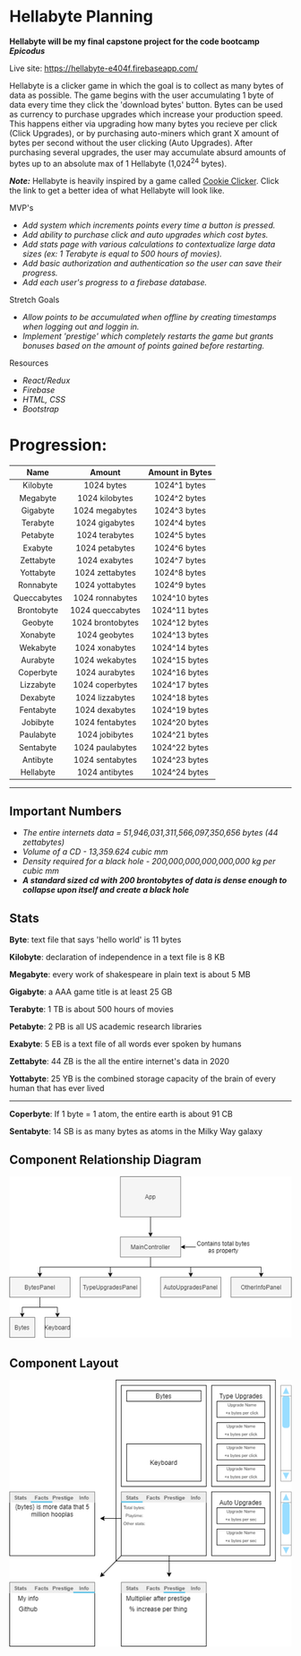 # Hellabyte Planning

**Hellabyte will be my final capstone project for the code bootcamp *Epicodus***

Live site: https://hellabyte-e404f.firebaseapp.com/

Hellabyte is a clicker game in which the goal is to collect as many bytes of data as possible. The game begins with the user accumulating 1 byte of data every time they click the 'download bytes' button. Bytes can be used as currency to purchase upgrades which increase your production speed. This happens either via upgrading how many bytes you recieve per click (Click Upgrades), or by purchasing auto-miners which grant X amount of bytes per second without the user clicking (Auto Upgrades). After purchasing several upgrades, the user may accumulate absurd amounts of bytes up to an absolute max of 1 Hellabyte (1,024<sup>24</sup> bytes).

***Note:*** Hellabyte is heavily inspired by a game called [Cookie Clicker](https://orteil.dashnet.org/cookieclicker/). Click the link to get a better idea of what Hellabyte will look like.

MVP's
 * _Add system which increments points every time a button is pressed._
 * _Add ability to purchase click and auto upgrades which cost bytes._
 * _Add stats page with various calculations to contextualize large data sizes (ex: 1 Terabyte is equal to 500 hours of movies)._
 * _Add basic authorization and authentication so the user can save their progress._
 * _Add each user's progress to a firebase database._

Stretch Goals
 * _Allow points to be accumulated when offline by creating timestamps when logging out and loggin in._
 * _Implement 'prestige' which completely restarts the game but grants bonuses based on the amount of points gained before restarting._

Resources
 * _React/Redux_
 * _Firebase_
 * _HTML, CSS_
 * _Bootstrap_



# Progression:
| Name | Amount | Amount in Bytes |
| :---: | :---: | :---: |
Kilobyte | 1024 bytes | 1024^1 bytes
Megabyte | 1024 kilobytes | 1024^2 bytes
Gigabyte | 1024 megabytes | 1024^3 bytes
Terabyte | 1024 gigabytes | 1024^4 bytes
Petabyte | 1024 terabytes | 1024^5 bytes
Exabyte  | 1024 petabytes | 1024^6 bytes
Zettabyte | 1024 exabytes | 1024^7 bytes
Yottabyte | 1024 zettabytes | 1024^8 bytes
Ronnabyte | 1024 yottabytes | 1024^9 bytes
Queccabytes | 1024 ronnabytes | 1024^10 bytes
Brontobyte | 1024 queccabytes | 1024^11 bytes
Geobyte | 1024 brontobytes | 1024^12 bytes
Xonabyte | 1024 geobytes | 1024^13 bytes
Wekabyte | 1024 xonabytes | 1024^14 bytes
Aurabyte | 1024 wekabytes | 1024^15 bytes
Coperbyte | 1024 aurabytes | 1024^16 bytes
Lizzabyte | 1024 coperbytes | 1024^17 bytes
Dexabyte | 1024 lizzabytes | 1024^18 bytes
Fentabyte | 1024 dexabytes | 1024^19 bytes
Jobibyte | 1024 fentabytes | 1024^20 bytes
Paulabyte | 1024 jobibytes | 1024^21 bytes
Sentabyte | 1024 paulabytes | 1024^22 bytes
Antibyte | 1024 sentabytes | 1024^23 bytes
Hellabyte | 1024 antibytes | 1024^24 bytes

<hr/>

## Important Numbers

 * _The entire internets data = 51,946,031,311,566,097,350,656 bytes (44 zettabytes)_
 * _Volume of a CD - 13,359.624 cubic mm_
 * _Density required for a black hole - 200,000,000,000,000,000 kg per cubic mm_
 * ***A standard sized cd with 200 brontobytes of data is dense enough to collapse upon itself and create a black hole***

## Stats


**Byte**: text file that says 'hello world' is 11 bytes

**Kilobyte**: declaration of independence in a text file is 8 KB

**Megabyte**: every work of shakespeare in plain text is about 5 MB

**Gigabyte**: a AAA game title is at least 25 GB

**Terabyte**: 1 TB is about 500 hours of movies

**Petabyte**: 2 PB is all US academic research libraries

**Exabyte**: 5 EB is a text file of all words ever spoken by humans

**Zettabyte**: 44 ZB is the all the entire internet's data in 2020

**Yottabyte**: 25 YB is the combined storage capacity of the brain of every human that has ever lived

------
**Coperbyte**: If 1 byte = 1 atom, the entire earth is about 91 CB

**Sentabyte**: 14 SB is as many bytes as atoms in the Milky Way galaxy

## Component Relationship Diagram

![Component Relationships](relationships.png)

## Component Layout

![Component Layout](components-layout.png)